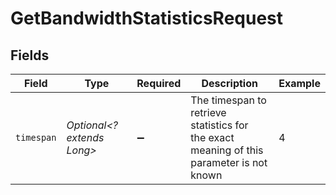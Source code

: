 # GetBandwidthStatisticsRequest


## Fields

| Field                                                                                     | Type                                                                                      | Required                                                                                  | Description                                                                               | Example                                                                                   |
| ----------------------------------------------------------------------------------------- | ----------------------------------------------------------------------------------------- | ----------------------------------------------------------------------------------------- | ----------------------------------------------------------------------------------------- | ----------------------------------------------------------------------------------------- |
| `timespan`                                                                                | *Optional<? extends Long>*                                                                | :heavy_minus_sign:                                                                        | The timespan to retrieve statistics for<br/>the exact meaning of this parameter is not known<br/> | 4                                                                                         |
